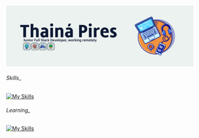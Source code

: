 <img src="https://github.com/thainapires/thainapires/blob/master/Banner-Github.jpg" alt="banner">

###### Skills_
[![My Skills](https://skillicons.dev/icons?i=js,html,css,bootstrap,git,nestjs,nodejs,php,py,ts,docker,vscode,ai)](https://skillicons.dev)

###### Learning_
[![My Skills](https://skillicons.dev/icons?i=laravel,vue,react)](https://skillicons.dev)
